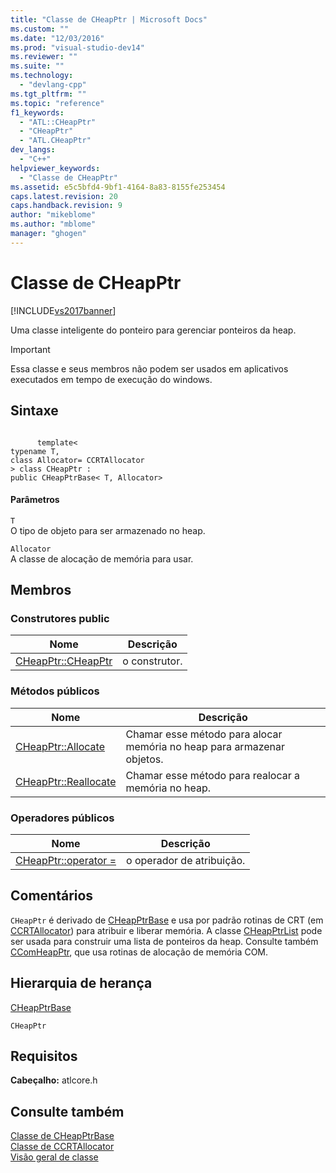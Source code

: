 ```yaml
---
title: "Classe de CHeapPtr | Microsoft Docs"
ms.custom: ""
ms.date: "12/03/2016"
ms.prod: "visual-studio-dev14"
ms.reviewer: ""
ms.suite: ""
ms.technology: 
  - "devlang-cpp"
ms.tgt_pltfrm: ""
ms.topic: "reference"
f1_keywords: 
  - "ATL::CHeapPtr"
  - "CHeapPtr"
  - "ATL.CHeapPtr"
dev_langs: 
  - "C++"
helpviewer_keywords: 
  - "Classe de CHeapPtr"
ms.assetid: e5c5bfd4-9bf1-4164-8a83-8155fe253454
caps.latest.revision: 20
caps.handback.revision: 9
author: "mikeblome"
ms.author: "mblome"
manager: "ghogen"
---
```

# Classe de CHeapPtr
[!INCLUDE[vs2017banner](../../assembler/inline/includes/vs2017banner.md)]

Uma classe inteligente do ponteiro para gerenciar ponteiros da heap.  
  
> [!IMPORTANT]
>  Essa classe e seus membros não podem ser usados em aplicativos executados em tempo de execução do windows.  
  
## Sintaxe  
  
```  
  
      template<  
typename T,  
class Allocator= CCRTAllocator  
> class CHeapPtr :  
public CHeapPtrBase< T, Allocator>  
```  
  
#### Parâmetros  
 `T`  
 O tipo de objeto para ser armazenado no heap.  
  
 `Allocator`  
 A classe de alocação de memória para usar.  
  
## Membros  
  
### Construtores public  
  
|Nome|Descrição|  
|----------|---------------|  
|[CHeapPtr::CHeapPtr](../Topic/CHeapPtr::CHeapPtr.md)|o construtor.|  
  
### Métodos públicos  
  
|Nome|Descrição|  
|----------|---------------|  
|[CHeapPtr::Allocate](../Topic/CHeapPtr::Allocate.md)|Chamar esse método para alocar memória no heap para armazenar objetos.|  
|[CHeapPtr::Reallocate](../Topic/CHeapPtr::Reallocate.md)|Chamar esse método para realocar a memória no heap.|  
  
### Operadores públicos  
  
|Nome|Descrição|  
|----------|---------------|  
|[CHeapPtr::operator \=](../Topic/CHeapPtr::operator%20=.md)|o operador de atribuição.|  
  
## Comentários  
 `CHeapPtr` é derivado de [CHeapPtrBase](../../atl/reference/cheapptrbase-class.md) e usa por padrão rotinas de CRT \(em [CCRTAllocator](../../atl/reference/ccrtallocator-class.md)\) para atribuir e liberar memória.  A classe [CHeapPtrList](../../atl/reference/cheapptrlist-class.md) pode ser usada para construir uma lista de ponteiros da heap.  Consulte também [CComHeapPtr](../../atl/reference/ccomheapptr-class.md), que usa rotinas de alocação de memória COM.  
  
## Hierarquia de herança  
 [CHeapPtrBase](../../atl/reference/cheapptrbase-class.md)  
  
 `CHeapPtr`  
  
## Requisitos  
 **Cabeçalho:** atlcore.h  
  
## Consulte também  
 [Classe de CHeapPtrBase](../../atl/reference/cheapptrbase-class.md)   
 [Classe de CCRTAllocator](../../atl/reference/ccrtallocator-class.md)   
 [Visão geral de classe](../../atl/atl-class-overview.md)